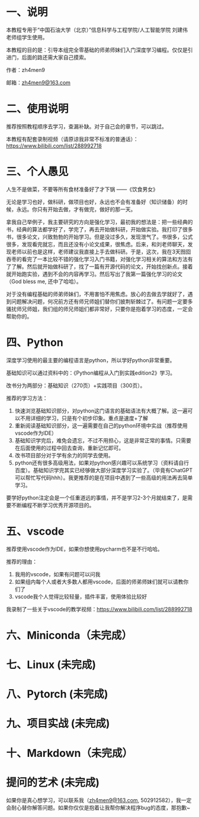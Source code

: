 # 一、说明

本教程专用于“中国石油大学（北京）”信息科学与工程学院/人工智能学院 刘建伟老师组学生使用。

本教程的目的是：引导本组完全零基础的师弟师妹们入门深度学习编程。仅仅是引进门，后面的路还需大家自己摸索。

作者：zh4men9

邮箱：zh4men9@163.com

# 二、使用说明

推荐按照教程顺序去学习，查漏补缺。对于自己会的章节，可以跳过。

本教程有配套录制视频（请原谅我非常不标准的普通话）：https://www.bilibili.com/list/288992718

# 三、个人愚见

人生不是做菜，不要等所有食材准备好了才下锅 ——《饮食男女》

无论是学习也好，做科研，做项目也好，永远也不会有准备好（知识储备）的时候，永远。你只有开始去做，才有做完，做好的那一天。

拿我自己举例子，我主要研究的方向是强化学习，最初我的想法是：把一些经典的书，经典的算法都学好了，学完了，再去开始做科研，开始做实验。我打印了很多书，很多论文，兴致勃勃的开始学习。但是没过多久，发现泄气了。书很多，公式很多，发现看完就忘，而且还没有小论文成果，很焦虑。后来，和刘老师聊天，发现老师以前也是这样，老师建议我直接上手去做科研。于是，这次，我在3天囫囵吞枣的看完了一本比较不错的强化学习入门书籍，对强化学习相关的算法和方法有了了解。然后就开始做科研了，找了一篇有开源代码的论文，开始找创新点。接着就开始跑实验，遇到不会的内容再学习。然后写出了我第一篇强化学习的论文（God bless me, 还中了哈哈）。

对于没有编程基础的师弟师妹们，不用害怕不用焦虑。放心的去做去学就好了，遇到问题解决问题，何况前方还有师兄师姐们替你们披荆斩棘过了。有问题一定要多骚扰师兄师姐，我们组的师兄师姐们都非常好，只要你是抱着学习的态度，一定会帮助你的。

# 四、Python

深度学习使用的最主要的编程语言是python，所以学好python非常重要。

基础知识可以通过资料中的：《Python编程从入门到实践edition2》学习。

改书分为两部分：基础知识（270页）+实践项目（300页）。

推荐的学习方法：
1. 快速浏览基础知识部分，对python这门语言的基础语法有大概了解。这一遍可以不用详细的学习，只是有个初步印象。重点是速度+了解
2. 重新阅读基础知识部分，这一遍需要在自己的python环境中实战（推荐使用vscode作为IDE）
3. 基础知识学完后，难免会遗忘，不过不用担心，这是非常正常的事情。只需要在后面使用的过程中回去查询，重新记忆即可。
4. 改书项目部分对于学有余力的同学去使用。
5. python还有很多高级用法，如果对python感兴趣可以系统学习（资料请自行百度）。基础知识学完其实已经够做大部分深度学习实验了。（毕竟有ChatGPT可以帮忙写代码hhh）。我更推荐的是在项目中遇到了一些高级的用法再去简单学习。

要学好python注定会是一个任重道远的事情，并不是学习2-3个月就结束了，是需要不断编程不断学习优秀开源项目的。

# 五、vscode

推荐使用vscode作为IDE，如果你想使用pycharm也不是不行哈哈。  

推荐的理由：
1. 我用的vscode，如果有问题可以问我
2. 如果组内每个人或者大多数人都用vscode，后面的师弟师妹们就可以请教你们了
3. vscode我个人觉得比较轻量，插件丰富，使用体验比较好

我录制了一些关于vscode的教学视频：https://www.bilibili.com/list/288992718

# 六、Miniconda（未完成）

# 七、Linux (未完成)

# 八、Pytorch (未完成)

# 九、项目实战 (未完成)














# 十、Markdown（未完成）







# 提问的艺术 (未完成)


如果你是真心想学习，可以联系我（zh4men9@163.com, 502912582），我一定会耐心替你解答问题。如果你仅仅是抱着让我帮你解决程序bug的态度，那抱歉~